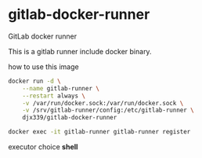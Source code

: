 # gitlab-docker-runner
GitLab docker runner

This is a gitlab runner include docker binary.

how to use this image

```bash
docker run -d \
    --name gitlab-runner \
    --restart always \
    -v /var/run/docker.sock:/var/run/docker.sock \
    -v /srv/gitlab-runner/config:/etc/gitlab-runner \
    djx339/gitlab-docker-runner
```

```bash
docker exec -it gitlab-runner gitlab-runner register

```

executor choice **shell**

